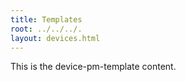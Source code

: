 ```yaml
---
title: Templates
root: ../../../.
layout: devices.html
---
```


This is the device-pm-template content.
